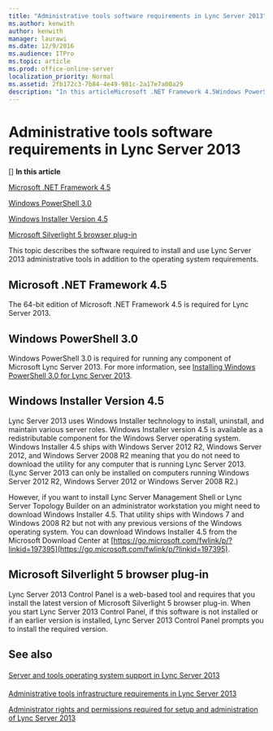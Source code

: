 ```yaml
---
title: "Administrative tools software requirements in Lync Server 2013"
ms.author: kenwith
author: kenwith
manager: laurawi
ms.date: 12/9/2016
ms.audience: ITPro
ms.topic: article
ms.prod: office-online-server
localization_priority: Normal
ms.assetid: 2fb172c3-7b84-4e49-981c-2a17e7a00a29
description: "In this articleMicrosoft .NET Framework 4.5Windows PowerShell 3.0Windows Installer Version 4.5Microsoft Silverlight 5 browser plug-in"
---
```


# Administrative tools software requirements in Lync Server 2013
[]
 **In this article**
  
[Microsoft .NET Framework 4.5](#sectionSection0)
  
[Windows PowerShell 3.0](#sectionSection1)
  
[Windows Installer Version 4.5](#sectionSection2)
  
[Microsoft Silverlight 5 browser plug-in](#sectionSection3)
  
This topic describes the software required to install and use Lync Server 2013 administrative tools in addition to the operating system requirements.
  
## Microsoft .NET Framework 4.5
<a name="sectionSection0"> </a>

The 64-bit edition of Microsoft .NET Framework 4.5 is required for Lync Server 2013. 
  
## Windows PowerShell 3.0
<a name="sectionSection1"> </a>

Windows PowerShell 3.0 is required for running any component of Microsoft Lync Server 2013. For more information, see [Installing Windows PowerShell 3.0 for Lync Server 2013](installing-windows-powershell-3-0.md).
  
## Windows Installer Version 4.5
<a name="sectionSection2"> </a>

Lync Server 2013 uses Windows Installer technology to install, uninstall, and maintain various server roles. Windows Installer version 4.5 is available as a redistributable component for the Windows Server operating system. Windows Installer 4.5 ships with Windows Server 2012 R2, Windows Server 2012, and Windows Server 2008 R2 meaning that you do not need to download the utility for any computer that is running Lync Server 2013. (Lync Server 2013 can only be installed on computers running Windows Server 2012 R2, Windows Server 2012 or Windows Server 2008 R2.)
  
However, if you want to install Lync Server Management Shell or Lync Server Topology Builder on an administrator workstation you might need to download Windows Installer 4.5. That utility ships with Windows 7 and Windows 2008 R2 but not with any previous versions of the Windows operating system. You can download Windows Installer 4.5 from the Microsoft Download Center at [https://go.microsoft.com/fwlink/p/?linkid=197395](https://go.microsoft.com/fwlink/p/?linkid=197395).
  
## Microsoft Silverlight 5 browser plug-in
<a name="sectionSection3"> </a>

Lync Server 2013 Control Panel is a web-based tool and requires that you install the latest version of Microsoft Silverlight 5 browser plug-in. When you start Lync Server 2013 Control Panel, if this software is not installed or if an earlier version is installed, Lync Server 2013 Control Panel prompts you to install the required version.
  
## See also
<a name="sectionSection3"> </a>

#### 

[Server and tools operating system support in Lync Server 2013](server-and-tools-operating-system-support.md)
#### 

[Administrative tools infrastructure requirements in Lync Server 2013](administrative-tools-infrastructure-requirements.md)
  
[Administrator rights and permissions required for setup and administration of Lync Server 2013](administrator-rights-and-permissions-required-for-setup-and-administration.md)

